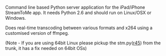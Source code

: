 Command line based Python server application for the iPad/iPhone StreamToMe app. It needs Python 2.6 and should run on Linux/OSX or Windows.

Does real-time transcoding between various formats and x264 using a customised version of ffmpeg.

(Note - If you are using 64bit Linux please pickup the stm.py([r45](https://code.google.com/p/servetome/source/detail?r=45)) from the trunk, it has a fix needed on 64bit OSs)